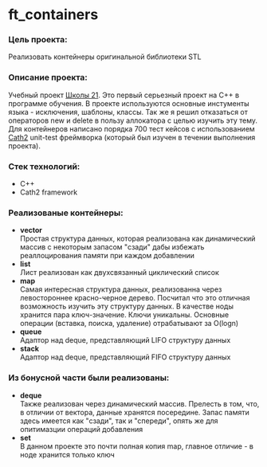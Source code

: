 # ft_containers

### Цель проекта:
Реализовать контейнеры оригинальной библиотеки STL

### Описание проекта:
Учебный проект [Школы 21](https://21-school.ru/). Это первый серьезный проект на C++ в программе обучения. В проекте используются основные инстументы языка - исключения, шаблоны, классы. Так же я решил отказаться от операторов new и delete в пользу аллокатора с целью изучить эту тему. Для контейнеров написано порядка 700 тест кейсов с использованием [Cath2](https://github.com/catchorg/Catch2) unit-test фреймворка (который был изучен в течении выполнения проекта).

### Стек технологий:
* C++
* Cath2 framework

### Реализованые контейнеры:
* __vector__<br>
Простая структура данных, которая реализована как динамический массив с некоторым запасом "сзади" дабы избежать реаллоцирования памяти при каждом добавлении
* __list__<br>
Лист реализован как двухсвязанный циклический список
* __map__<br>
Самая интересная структура данных, реализованна через левостороннее красно-черное дерево. Посчитал что это отличная возможность изучить эту структуру данных.
В качестве ноды хранится пара ключ-значение. Ключи уникальны. Основные операции (вставка, поиска, удаление) отрабатывают за O(logn)
* __queue__<br>
Адаптор над deque, представляющий LIFO структуру данных
* __stack__<br>
Адаптор над deque, представляющий FIFO структуру данных

### Из бонусной части были реализованы:
* __deque__<br>
Также реализован через динамический массив. Прелесть в том, что, в отличии от вектора, данные хранятся посередине. Запас памяти здесь имеется как "сзади", так и "спереди",
опять же для опитимазции операций добавления
* __set__<br>
В данном проекте это почти полная копия map, главное отличие - в ноде хранится только ключ
